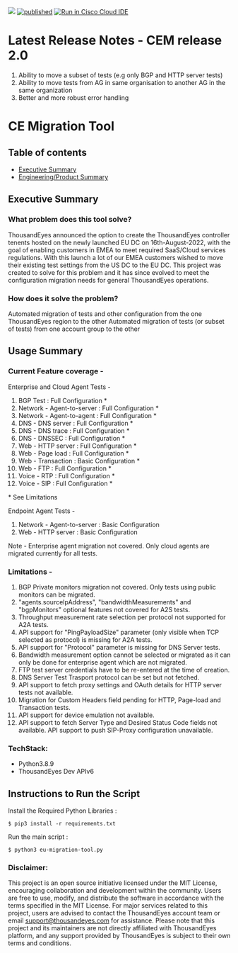 ![](https://visitor-badge.glitch.me/badge?page_id=adchella-te.eu-migration-tool) 
[![published](https://static.production.devnetcloud.com/codeexchange/assets/images/devnet-published.svg)](https://developer.cisco.com/codeexchange/github/repo/adchella-te/EU-migration-tool)
[![Run in Cisco Cloud IDE](https://static.production.devnetcloud.com/codeexchange/assets/images/devnet-runable-icon.svg)](https://developer.cisco.com/codeexchange/devenv/adchella-te/EU-migration-tool/)

# Latest Release Notes - CEM release 2.0
1. Ability to move a subset of tests (e.g only BGP and HTTP server tests)
2. Ability to move tests from AG in same organisation to another AG in the same organization
3. Better and more robust error handling

# CE Migration Tool
## Table of contents
* [Executive Summary](#executive-summary)
* [Engineering/Product Summary](#usage-summary)

## Executive Summary
### What problem does this tool solve?
ThousandEyes announced the option to create the ThousandEyes controller tenents hosted on the newly launched EU DC on 16th-August-2022, with the goal of enabling customers in EMEA to meet required SaaS/Cloud services regulations. With this launch a lot of our EMEA customers wished to move their existing test settings from the US DC to the EU DC. This project was created to solve for this problem and it has since evolved to meet the configuration migration needs for general ThousandEyes operations. 

### How does it solve the problem?
Automated migration of tests and other configuration from the one ThousandEyes region to the other
Automated migration of tests (or subset of tests) from one account group to the other 

## Usage Summary
### Current Feature coverage -
Enterprise and Cloud Agent Tests -
1. BGP Test : Full Configuration *
2. Network - Agent-to-server : Full Configuration *
3. Network - Agent-to-agent : Full Configuration *
4. DNS - DNS server : Full Configuration *
5. DNS - DNS trace : Full Configuration *
6. DNS - DNSSEC : Full Configuration *
7. Web - HTTP server : Full Configuration *
8. Web - Page load : Full Configuration *
9. Web - Transaction : Basic Configuration *
10. Web - FTP : Full Configuration *
11. Voice - RTP : Full Configuration *
12. Voice - SIP : Full Configuration *

\* See Limitations

Endpoint Agent Tests -
1. Network - Agent-to-server : Basic Configuration
2. Web - HTTP server : Basic Configuration

Note - Enterprise agent migration not covered. Only cloud agents are migrated currently for all tests. 

### Limitations - 
1. BGP Private monitors migration not covered. Only tests using public monitors can be migrated.
2. "agents.sourceIpAddress", "bandwidthMeasurements" and "bgpMonitors" optional features not covered for A2S tests.
3. Throughput measurement rate selection per protocol not supported for A2A tests.
4. API support for "PingPayloadSize" parameter (only visible when TCP selected as protocol) is missing for A2A tests.
5. API support for "Protocol" parameter is missing for DNS Server tests.
6. Bandwidth measurement option cannot be selected or migrated as it can only be done for enterprise agent which are not migrated.
7. FTP test server credentials have to be re-entered at the time of creation.
8. DNS Server Test Trasport protocol can be set but not fetched.
9. API support to fetch proxy settings and OAuth details for HTTP server tests not available.
10. Migration for Custom Headers field pending for HTTP, Page-load and Transaction tests.
11. API support for device emulation not available.
12. API support to fetch Server Type and Desired Status Code fields not available. API support to push SIP-Proxy configuration unavailable.

### TechStack:
* Python3.8.9
* ThousandEyes Dev APIv6	

## Instructions to Run the Script

Install the Required Python Libraries :

    $ pip3 install -r requirements.txt

Run the main script :
    
    $ python3 eu-migration-tool.py

### Disclaimer:
This project is an open source initiative licensed under the MIT License, encouraging collaboration and development within the community. Users are free to use, modify, and distribute the software in accordance with the terms specified in the MIT License. For major services related to this project, users are advised to contact the ThousandEyes account team or email support@thousandeyes.com for assistance. Please note that this project and its maintainers are not directly affiliated with ThousandEyes platform, and any support provided by ThousandEyes is subject to their own terms and conditions.
